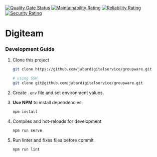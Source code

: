 [![Quality Gate Status](https://sonarqube.rover.digitalservice.id/api/project_badges/measure?project=digiteam-front-office&metric=alert_status)](https://sonarqube.rover.digitalservice.id/dashboard?id=digiteam-front-office)
[![Maintainability Rating](https://sonarqube.rover.digitalservice.id/api/project_badges/measure?project=digiteam-front-office&metric=sqale_rating)](https://sonarqube.rover.digitalservice.id/dashboard?id=digiteam-front-office)
[![Reliability Rating](https://sonarqube.rover.digitalservice.id/api/project_badges/measure?project=digiteam-front-office&metric=reliability_rating)](https://sonarqube.rover.digitalservice.id/dashboard?id=digiteam-front-office)
[![Security Rating](https://sonarqube.rover.digitalservice.id/api/project_badges/measure?project=digiteam-front-office&metric=security_rating)](https://sonarqube.rover.digitalservice.id/dashboard?id=digiteam-front-office)


# Digiteam

### Development Guide

1. Clone this project
    ```bash
    git clone https://github.com/jabardigitalservice/groupware.git
    
    # using SSH
    git clone git@github.com:jabardigitalservice/groupware.git
    ```

2. Create `.env` file and set environment values.

3. **Use NPM** to install dependencies.
    ```bash
    npm install
    ```

4. Compiles and hot-reloads for development
    ```bash
    npm run serve
    ```

5. Run linter and fixes files before commit
    ``` bash
    npm run lint
    ```
